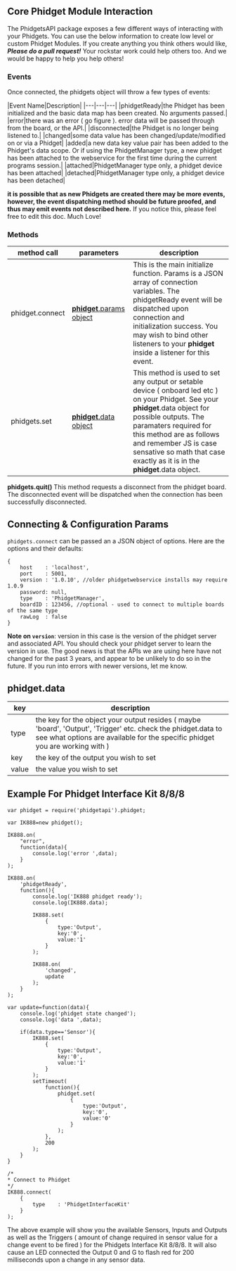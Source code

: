 ## Core Phidget Module Interaction

The PhidgetsAPI package exposes a few different ways of interacting with your Phidgets. You can use the below information to create low level or custom Phidget Modules. If you create anything you think others would like, ***Please do a pull request!*** Your rockstar work could help others too. And we would be happy to help you help others!

### Events

Once connected, the phidgets object will throw a few types of  events: 

|Event Name|Description|
|---|---|---|
|phidgetReady|the Phidget has been initialized and the basic data map has been created. No arguments passed.|
|error|there was an error ( go figure ). error data will be passed through from the board, or the API.|
|disconnected|the Phidget is no longer being listened to.|
|changed|some data value has been changed/update/modified on or via a Phidget|
|added|a new data key value pair has been added to the Phidget's data scope. Or if using the PhidgetManager type, a new phidget has been attached to the webservice for the first time during the current programs session.|
|attached|PhidgetManager type only, a phidget device has been attached|
|detached|PhidgetManager type only, a phidget device has been detached|

__it is possible that as new Phidgets are created there may be more events, however, the event dispatching method should be future proofed, and thus may emit events not described here.__ If you notice this, please feel free to edit this doc. Much Love!

### Methods

|method call|parameters|description|
|---|---|---|
|phidget.connect|[__phidget__.params object](#connecting--configuration-params)|This is the main initialize function.  Params is a JSON array of connection variables.  The phidgetReady event will be dispatched upon connection and initialization success. You may wish to bind other listeners to your __phidget__ inside a listener for this event.|
|phidgets.set|[__phidget__.data object](#phidgetdata)|This method is used to set any output or setable device ( onboard led etc ) on your Phidget. See your __phidget__.data object for possible outputs. The paramaters required for this method are as follows and remember JS is case sensative so math that case exactly as it is in the __phidget__.data object.
__phidgets.quit()__ This method requests a disconnect from the phidget board.  The disconnected event will be dispatched when the connection has been successfully disconnected. 

## Connecting & Configuration Params
`phidgets.connect` can be passed an a JSON object of options.  Here are the options and their defaults:

	{
		host    : 'localhost',
		port    : 5001,
		version : '1.0.10', //older phidgetwebservice installs may require 1.0.9
		password: null,
		type    : 'PhidgetManager',
		boardID : 123456, //optional - used to connect to multiple boards of the same type
		rawLog  : false
	}

__Note on `version`__: version in this case is the version of the phidget server and associated API.  You should check your phidget server to learn the version in use.  The good news is that the APIs we are using here have not changed for the past 3 years, and appear to be unlikely to do so in the future.  If you run into errors with newer versions, let me know.

## phidget.data
|key|description|
|---|---|
|type|the key for the object your output resides ( maybe 'board', 'Output', 'Trigger' etc. check the phidget.data to see what options are available for the specific phidget you are working with )|
|key|the key of the output you wish to set|
|value|the value you wish to set|


## Example For Phidget Interface Kit 8/8/8

	var phidget = require('phidgetapi').phidget;
    
    var IK888=new phidget();
    
    IK888.on(
        "error", 
        function(data){
            console.log('error ',data);
        }
    );

    IK888.on(
        'phidgetReady',
        function(){
            console.log('IK888 phidget ready');
            console.log(IK888.data);

            IK888.set(
                {
                    type:'Output',
                    key:'0',
                    value:'1'
                }
            );

            IK888.on(
                'changed', 
                update
            );
        }
    );

    var update=function(data){
        console.log('phidget state changed');
        console.log('data ',data);

        if(data.type=='Sensor'){
            IK888.set(
                {
                    type:'Output',
                    key:'0',
                    value:'1'
                }
            );
            setTimeout(
                function(){
                    phidget.set(
                        {
                            type:'Output',
                            key:'0',
                            value:'0'
                        }
                    );
                },
                200
            );
        }
    }

    /*
    * Connect to Phidget 
    */
    IK888.connect(
        {
            type    : 'PhidgetInterfaceKit'
        }
    );

The above example will show you the available Sensors, Inputs and Outputs as well as the Triggers ( amount of change required in sensor value for a change event to be fired ) for the Phidgets Interface Kit 8/8/8. It will also cause an LED connected the Output 0 and G to flash red for 200 milliseconds upon a change in any sensor data.

